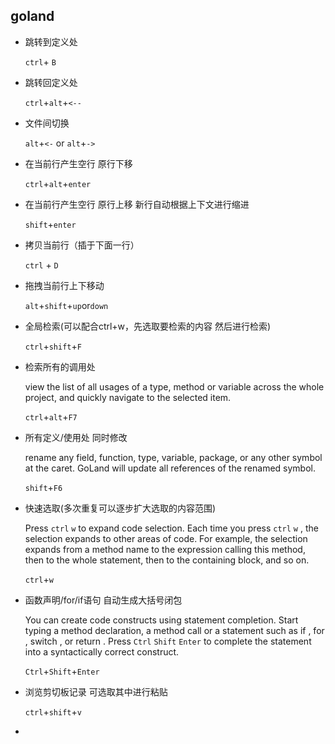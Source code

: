 ## goland

- 跳转到定义处

  `ctrl`+ `B`
  
- 跳转回定义处

  `ctrl`+`alt`+`<--`

- 文件间切换

  `alt`+`<-` or `alt`+`->`

- 在当前行产生空行 原行下移

  `ctrl`+`alt`+`enter`

- 在当前行产生空行 原行上移 新行自动根据上下文进行缩进

  `shift`+`enter`

- 拷贝当前行（插于下面一行）

  `ctrl` + `D`

- 拖拽当前行上下移动

  `alt`+`shift`+`up`or`down`
  
- 全局检索(可以配合ctrl+w，先选取要检索的内容 然后进行检索)

  `ctrl`+`shift`+`F`

- 检索所有的调用处

  view the list of all usages of a type, method or variable across the whole project, and quickly navigate to the selected item.

  `ctrl`+`alt`+`F7`

- 所有定义/使用处 同时修改

  rename any field, function, type, variable, package, or any other symbol at the caret. GoLand will update all references of the renamed symbol.

  `shift`+`F6`

- 快速选取(多次重复可以逐步扩大选取的内容范围)

  Press   `ctrl`   `w`  to expand code selection. Each time you press  `ctrl`   `w` , the selection expands to other areas of code.
  For example, the selection expands from a method name to the expression calling this method, then to the whole statement, then to the containing block, and so on.

  `ctrl`+`w`
  
- 函数声明/for/if语句 自动生成大括号闭包

  You can create code constructs using statement completion. Start typing a method declaration, a method call or a statement such as   if  ,   for  ,   switch  , or   return  . Press   `Ctrl`   `Shift`    `Enter`   to complete the statement into a syntactically correct construct.

  `Ctrl`+`Shift`+`Enter` 

- 浏览剪切板记录 可选取其中进行粘贴

  `ctrl`+`shift`+`v`

- 
